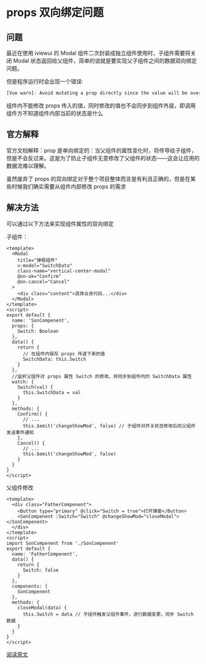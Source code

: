 # props 双向绑定问题

## 问题

最近在使用 iviewui 的 Modal 组件二次封装成独立组件使用时，子组件需要将关闭 Modal 状态返回给父组件，简单的说就是要实现父子组件之间的数据双向绑定问题。

但是程序运行时会出现一个错误:

```js
[Vue warn]: Avoid mutating a prop directly since the value will be overwritten whenever the parent component re-renders. Instead, use a data or computed property based on the prop's value. Prop being mutated: "Switch"'
```

组件内不能修改 props 传入的值，同时修改的值也不会同步到组件外层，即调用组件方不知道组件内部当前的状态是什么

## 官方解释

官方文档解释：prop 是单向绑定的：当父组件的属性变化时，将传导给子组件，但是不会反过来。这是为了防止子组件无意修改了父组件的状态——这会让应用的数据流难以理解。

虽然废弃了 props 的双向绑定对于整个项目整体而言是有利且正确的，但是在某些时候我们确实需要从组件内部修改 props 的需求

## 解决方法

可以通过以下方法来实现组件属性的双向绑定

子组件：

```vue
<template>
  <Modal
    title="弹框组件"
    v-model="SwitchData"
    class-name="vertical-center-modal"
    @on-ok="Confirm"
    @on-cancel="Cancel"
  >
    <div class="content">具体业务代码...</div>
  </Modal>
</template>
<script>
export default {
  name: 'SonCompenent',
  props: {
    Switch: Boolean
  },
  data() {
    return {
      // 在组件内保存 props 传递下来的值
      SwitchData: this.Switch
    }
  },
  //监听父组件对 props 属性 Switch 的修改，并同步到组件内的 SwitchData 属性
  watch: {
    Switch(val) {
      this.SwitchData = val
    }
  },
  methods: {
    Confirm() {
      // ...
      this.$emit('changeShowMod', false) // 子组件对开关状态修改后向父组件发送事件通知
    },
    Cancel() {
      // ...
      this.$emit('changeShowMod', false)
    }
  }
}
</script>
```

父组件修改

```vue
<template>
  <div class="FatherCompenent">
    <Button type="primary" @click="Switch = true">打开弹窗</Button>
    <SonCompenent :Switch="Switch" @changeShowMod="closeModal"></SonCompenent>
  </div>
</template>
<script>
import SonCompenent from './SonCompenent'
export default {
  name: 'FatherCompenent',
  data() {
    return {
      Switch: false
    }
  },
  components: {
    SonCompenent
  },
  methods: {
    closeModal(data) {
      this.Switch = data // 子组件触发父组件事件，进行数据变更，同步 Switch 数据
    }
  }
}
</script>
```

[阅读原文](https://segmentfault.com/a/1190000011783590)
